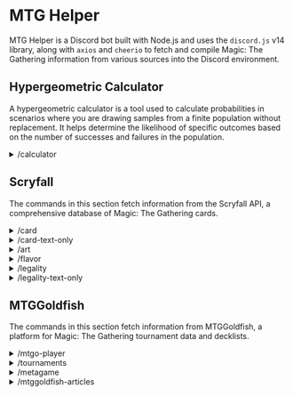 # MTG Helper

MTG Helper is a Discord bot built with Node.js and uses the `discord.js` v14 library, along with `axios` and `cheerio` to fetch and compile Magic: The Gathering information from various sources into the Discord environment.

## Hypergeometric Calculator

A hypergeometric calculator is a tool used to calculate probabilities in scenarios where you are drawing samples from a finite population without replacement. It helps determine the likelihood of specific outcomes based on the number of successes and failures in the population.

<details>
<summary>/calculator</summary>

### Description 

This command calculates the probability of drawing specific cards in a game of Magic: The Gathering using the hypergeometric distribution. It provides the chances of drawing a specified number of wanted cards from your deck.

### Parameters
`population_size <Integer>` -> The total number of cards in your deck/library from which you are drawing.

`sample_size <Integer>` -> The number of cards you are drawing, such as the number of cards in your opening hand.

`successes_in_population <Integer>` -> The number of specific cards you want from your deck/library.

`successes_in_sample <Integer>` -> The exact number of the wanted cards you want to draw.

### Raw SlashCommand Input Example

```shell
/calculator population_size:60 sample_size:7 successes_in_population:4 successes_in_sample:2
```

### Discord Input Example

![hypcalcin](https://github.com/user-attachments/assets/f222d1a9-6fc8-47a5-abb4-8e0696a31a3c)

### Output Example

![hypcalcout](https://github.com/user-attachments/assets/71f73f1d-dfc1-4ba8-a2e0-7cb822d3c7a0)

</details>

## Scryfall

The commands in this section fetch information from the Scryfall API, a comprehensive database of Magic: The Gathering cards.

<details>
<summary>/card</summary>

### Description 

Search for a Magic: The Gathering card by name.

### Parameters

`name <String>` -> The name of the Magic: The Gathering card.

### Raw SlashCommand Input Example

```shell
/card name:Black Lotus
```

### Discord Input Example

![card](https://github.com/user-attachments/assets/c3078470-f7e8-4d2d-90f3-c41f14501510)

### Output Example

![card output](https://github.com/user-attachments/assets/2801d37c-7abb-4386-9ffd-65381b0e4ac5)

</details>

<details>
<summary>/card-text-only</summary>
 
### Description 

Search for a Magic: The Gathering card information (Text Only).

### Parameters

`name <String>` -> The name of the Magic: The Gathering card.

### Raw SlashCommand Input Example 

```shell
/card-text-only name: Black Lotus
```

### Discord Input Example 

![card-text](https://github.com/user-attachments/assets/09df6146-f287-4d79-aaa0-c9edfde57b73)

### Output Example

![card-text-out](https://github.com/user-attachments/assets/7c1028be-73c7-467d-b9c2-b5bda2cbe872)

</details>

<details>
<summary>/art</summary>

### Description 

Fetches the full art of a Magic: The Gathering card.

### Parameters

`name <String>` -> The name of the Magic: The Gathering card.

### Raw SlashCommand Input Example 

```shell
/art name:Black Lotus
```

### Discord Input Example 

![11111](https://github.com/user-attachments/assets/aad585b4-9904-4097-8254-2c64f343765d)

### Output Example

![art](https://github.com/user-attachments/assets/e1f2af4b-5369-4d2f-b535-642ee5a9d7fb)

</details>

<details>
<summary>/flavor</summary>
 
### Description 

Retrieves the flavor text of a Magic: The Gathering card.

### Parameters

`name <String>` -> The name of the Magic: The Gathering card.

### Raw SlashCommand Input Example 

```shell
/flavour name:Glorybringer
```

### Discord Input Example 

![flavour-disc](https://github.com/user-attachments/assets/e5ed00dd-8b56-49b0-b3ba-afc03113c47a)

### Output Example

![flavour-out](https://github.com/user-attachments/assets/9acd5cb4-0a8d-4019-8851-7f520d06c985)

</details>

<details>
<summary>/legality</summary>

### Description 

Retrieves the legality of a Magic: The Gathering card in various formats.

### Parameters

`name <String>` -> The name of the Magic: The Gathering card.

### Raw SlashCommand Input Example 

```shell
/legality name:Black Lotus
```

### Discord Input Example 

![legality-in](https://github.com/user-attachments/assets/74d89ae4-1565-4070-a15e-a6f26f19578b)

### Output Example

![legality-out](https://github.com/user-attachments/assets/40ece5a4-1b26-4398-9fa2-652527d044d5)

</details>

<details>
<summary>/legality-text-only</summary>

### Description 

Retrieves the legality of a Magic: The Gathering card in various formats, displaying the information as plain text.

### Parameters

`name <String>` -> The name of the Magic: The Gathering card.

### Raw SlashCommand Input Example 

```shell
/legality-text-only name:Black Lotus
```

### Discord Input Example 

![legality-text-in](https://github.com/user-attachments/assets/5c93649d-669e-403e-8489-8e49d3c2ef0b)

### Output Example

![legality-text-out](https://github.com/user-attachments/assets/7be2c56b-8f5c-4107-9b2c-d158ce1217be)


</details>

## MTGGoldfish

The commands in this section fetch information from MTGGoldfish, a platform for Magic: The Gathering tournament data and decklists.

<details>
<summary>/mtgo-player</summary>
 
### Description 

Retrieves recent Magic: The Gathering Online events for a specified player.

### Parameters

`nickname <String>` -> The MTGO nickname of the player whose events you want to retrieve.

### Raw SlashCommand Input Example 

```shell
/mtgo-player nickname:lsv
```

### Discord Input Example 

![mtgo-player in](https://github.com/user-attachments/assets/74b031f2-59d0-441a-8a18-eb664196112f)

### Output Example

![mtgo-player out](https://github.com/user-attachments/assets/b1df6ae0-08d4-47b9-a52a-a3915c8542a9)


</details>

<details>
<summary>/tournaments</summary>
 
### Description 

Fetches recent tournament data for a specified Magic: The Gathering format from MTGGoldfish.

### Parameters

`format <StringChoice>` -> The MTG format to fetch data for. Options include Modern, Pioneer, Pauper, Standard, Legacy, and Vintage.

### Raw SlashCommand Input Example 

```shell
/tournaments format:Modern
```

### Discord Input Example 

![tournaments-in](https://github.com/user-attachments/assets/6b1e0eb7-a093-4110-9a21-79c36e5b5084)


### Output Example:

![tournaments-out](https://github.com/user-attachments/assets/605661ce-2cf9-4d11-94f0-c1fb01790c54)


</details>

<details>
<summary>/metagame</summary>
 
### Description 

Retrieves the top 20 metagame archetypes for a specified Magic: The Gathering format from MTGGoldfish.

### Parameters

`format <StringChoice>` -> The MTG format to fetch archetypes for. Options include Modern, Pioneer, Pauper, Standard, Legacy, and Vintage.

### Raw SlashCommand Input Example

```shell
/metagame format:Modern
```

### Discord Input Example

![meta-in](https://github.com/user-attachments/assets/2f919065-baf1-411b-adcd-c29bfc63552f)

### Output Example

![meta-out](https://github.com/user-attachments/assets/1b3b1736-ba22-46f9-8b84-ba7a4da870bf)


</details>

<details>
<summary>/mtggoldfish-articles </summary>
 
### Description 

Retrieves random 3 recent articles from MTGGoldfish.

### Raw SlashCommand Input Example

```shell
/mtggoldfish-articles 
```

### Discord Input Example

![Captura de tela 2024-08-25 100211](https://github.com/user-attachments/assets/5981944b-64fb-4ffa-8043-f5f739a8c880)

### Output Example

![articles out](https://github.com/user-attachments/assets/54f2ae32-0c73-4467-95de-f5d86e5c5a6e)

</details>
